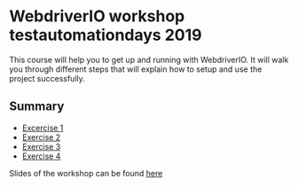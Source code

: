 # WebdriverIO workshop testautomationdays 2019

This course will help you to get up and running with WebdriverIO. It will walk you through different steps that will explain how to setup and use the project successfully.

## Summary

- [Excercise 1](./exercise1.md)
- [Exercise 2](./exercise2.md)
- [Exercise 3](./exercise3.md)
- [Exercise 4](./exercise4.md)

Slides of the workshop can be found [here](http://tinyurl.com/y36szp72)